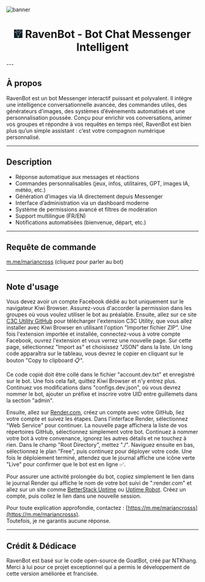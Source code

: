 <img src="https://i.ibb.co/RQ28H2p/banner.png" alt="banner">  
<h1 align="center"><img src="./dashboard/images/logo-non-bg.png" width="22px"> RavenBot - Bot Chat Messenger Intelligent</h1>  
---

## À propos

RavenBot est un bot Messenger interactif puissant et polyvalent. Il intègre une intelligence conversationnelle avancée, des commandes utiles, des générateurs d'images, des systèmes d’événements automatisés et une personnalisation poussée. Conçu pour enrichir vos conversations, animer vos groupes et répondre à vos requêtes en temps réel, RavenBot est bien plus qu’un simple assistant : c’est votre compagnon numérique personnalisé.

---

## Description

- Réponse automatique aux messages et réactions
- Commandes personnalisables (jeux, infos, utilitaires, GPT, images IA, météo, etc.)
- Génération d’images via IA directement depuis Messenger
- Interface d’administration via un dashboard moderne
- Système de permissions avancé et filtres de modération
- Support multilingue (FR/EN)
- Notifications automatisées (bienvenue, départ, etc.)

---

## Requête de commande

[m.me/mariancross](m.me/mariancrosss) (cliquez pour parler au bot)

---

## Note d'usage

Vous devez avoir un compte Facebook dédié au bot uniquement sur le navigateur Kiwi Browser. Assurez-vous d'accorder la permission dans les groupes où vous voulez utiliser le bot au préalable. Ensuite, allez sur ce site [C3C Utility GitHub](https://github.com/c3cbot/c3c-ufc-utility) pour télécharger l'extension C3C Utility, que vous allez installer avec Kiwi Browser en utilisant l'option "Importer fichier ZIP". Une fois l'extension importée et installée, connectez-vous à votre compte Facebook, ouvrez l'extension et vous verrez une nouvelle page. Sur cette page, sélectionnez "Import as" et choisissez "JSON" dans la liste. Un long code apparaîtra sur le tableau, vous devrez le copier en cliquant sur le bouton "Copy to clipboard 📋".

Ce code copié doit être collé dans le fichier "account.dev.txt" et enregistré sur le bot. Une fois cela fait, quittez Kiwi Browser et n'y entrez plus. Continuez vos modifications dans "configs.dev.json", où vous devrez nommer le bot, ajouter un préfixe et inscrire votre UID entre guillemets dans la section "admin".

Ensuite, allez sur [Render.com](https://render.com), créez un compte avec votre GitHub, liez votre compte et suivez les étapes. Dans l'interface Render, sélectionnez "Web Service" pour continuer. La nouvelle page affichera la liste de vos répertoires GitHub, sélectionnez simplement votre bot. Continuez à nommer votre bot à votre convenance, ignorez les autres détails et ne touchez à rien. Dans le champ "Root Directory", mettez "./". Naviguez ensuite en bas, sélectionnez le plan "Free", puis continuez pour déployer votre code. Une fois le déploiement terminé, attendez que le journal affiche une icône verte "Live" pour confirmer que le bot est en ligne ✅.

Pour assurer une activité prolongée du bot, copiez simplement le lien dans le journal Render qui affiche le nom de votre bot suivi de ":render.com" et allez sur un site comme [BetterStack Uptime](https://betterstack.com) ou [Uptime Robot](https://uptimerobot.com). Créez un compte, puis collez le lien dans une nouvelle session.

Pour toute explication approfondie, contactez : [https://m.me/mariancrosss](https://m.me/mariancrosss).  
Toutefois, je ne garantis aucune réponse.

---

## Crédit & Dédicace

RavenBot est basé sur le code open-source de GoatBot, créé par NTKhang. Merci à lui pour ce projet exceptionnel qui a permis le développement de cette version améliorée et francisée.
